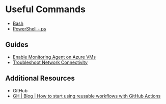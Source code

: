 # Useful Commands

- [Bash][1]
- [PowerShell - ps][2]

## Guides

- [Enable Monitoring Agent on Azure VMs][4]
- [Troubleshoot Network Connectivity][5]

## Additional Resources

- GitHub
- [GH | Blog | How to start using reusable workflows with GitHub Actions][3]

[1]: bash/readme.md
[2]: ps/readme.md
[3]: https://github.blog/2022-02-10-using-reusable-workflows-github-actions/
[4]: ./guides/monitor/ama.md
[5]: ./guides/network/ama.md
